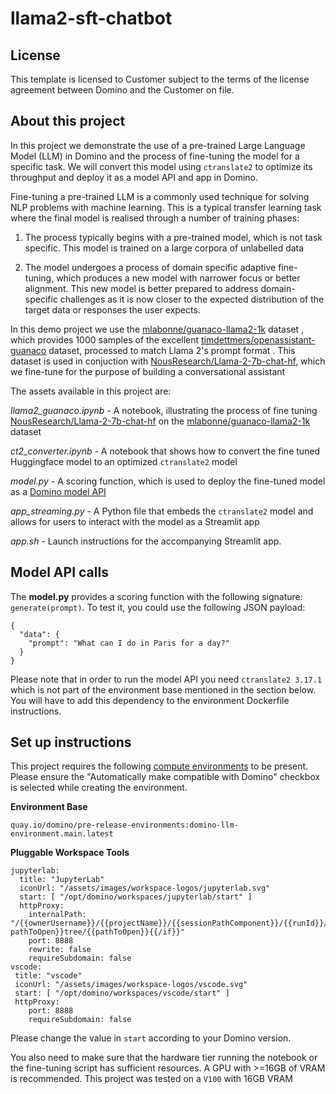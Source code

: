 # llama2-sft-chatbot

## License
This template is licensed to Customer subject to the terms of the license agreement between Domino and the Customer on file.

## About this project
In this project we demonstrate the use of a pre-trained Large Language Model (LLM) in Domino and the process of fine-tuning the model for a specific task. We will convert this model using `ctranslate2` to optimize its throughput and deploy it as a model API and app in Domino.

Fine-tuning a pre-trained LLM is a commonly used technique for solving NLP problems with machine learning. This is a typical transfer learning task where the final model is realised through a number of training phases:

1. The process typically begins with a pre-trained model, which is not task specific. This model is trained on a large corpora of unlabelled data 

2. The model undergoes a process of domain specific adaptive fine-tuning, which produces a new model with narrower focus or better alignment. This new model is better prepared to address domain-specific challenges as it is now closer to the expected distribution of the target data or responses the user expects. 

In this demo project we use the [mlabonne/guanaco-llama2-1k](https://huggingface.co/datasets/mlabonne/guanaco-llama2-1k) dataset , which provides 1000 samples of the excellent [timdettmers/openassistant-guanaco](https://huggingface.co/datasets/timdettmers/openassistant-guanaco) dataset, processed to match Llama 2's prompt format . This dataset is used in conjuction with [NousResearch/Llama-2-7b-chat-hf](https://huggingface.co/NousResearch/Llama-2-7b-chat-hf), which we fine-tune for the purpose of building a conversational assistant

The assets available in this project are:

*llama2_guanaco.ipynb* - A notebook, illustrating the process of  fine tuning [NousResearch/Llama-2-7b-chat-hf](https://huggingface.co/NousResearch/Llama-2-7b-chat-hf) on the [mlabonne/guanaco-llama2-1k](https://huggingface.co/datasets/mlabonne/guanaco-llama2-1k) dataset

*ct2_converter.ipynb* - A notebook that shows how to convert the fine tuned Huggingface model to an optimized `ctranslate2` model

*model.py* - A scoring function, which is used to deploy the fine-tuned model as a [Domino model API](https://docs.dominodatalab.com/en/latest/user_guide/8dbc91/host-models-as-rest-apis/)

*app_streaming.py* - A Python file that embeds the `ctranslate2` model and allows for users to interact with the model as a Streamlit app

*app.sh* - Launch instructions for the accompanying Streamlit app.

## Model API calls

The **model.py** provides a scoring function with the following signature: `generate(prompt)`. To test it, you could use the following JSON payload:

```
{
  "data": {
    "prompt": "What can I do in Paris for a day?"
  }
}
```

Please note that in order to run the model API you need `ctranslate2 3.17.1` which is not part of the environment base mentioned in the section below. You will have to add this dependency to the environment Dockerfile instructions. 

## Set up instructions

This project requires the following [compute environments](https://docs.dominodatalab.com/en/latest/user_guide/f51038/environments/) to be present. Please ensure the "Automatically make compatible with Domino" checkbox is selected while creating the environment.

**Environment Base** 

`quay.io/domino/pre-release-environments:domino-llm-environment.main.latest`

**Pluggable Workspace Tools** 
```
jupyterlab:
  title: "JupyterLab"
  iconUrl: "/assets/images/workspace-logos/jupyterlab.svg"
  start: [ "/opt/domino/workspaces/jupyterlab/start" ]
  httpProxy:
    internalPath: "/{{ownerUsername}}/{{projectName}}/{{sessionPathComponent}}/{{runId}}/{{#if pathToOpen}}tree/{{pathToOpen}}{{/if}}"
    port: 8888
    rewrite: false
    requireSubdomain: false
vscode:
 title: "vscode"
 iconUrl: "/assets/images/workspace-logos/vscode.svg"
 start: [ "/opt/domino/workspaces/vscode/start" ]
 httpProxy:
    port: 8888
    requireSubdomain: false
```

Please change the value in `start` according to your Domino version.


You also need to make sure that the hardware tier running the notebook or the fine-tuning script has sufficient resources. A GPU with >=16GB of VRAM is recommended. This project was tested on a `V100` with 16GB VRAM


